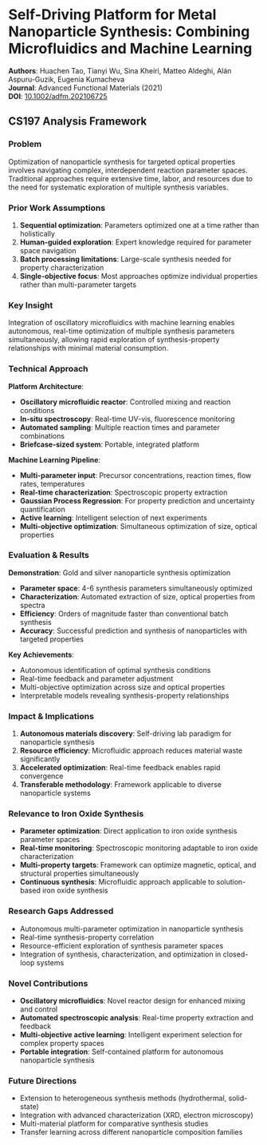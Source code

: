 # Self-Driving Platform for Metal Nanoparticle Synthesis: Combining Microfluidics and Machine Learning

**Authors**: Huachen Tao, Tianyi Wu, Sina Kheiri, Matteo Aldeghi, Alán Aspuru-Guzik, Eugenia Kumacheva  
**Journal**: Advanced Functional Materials (2021)  
**DOI**: [10.1002/adfm.202106725](https://doi.org/10.1002/adfm.202106725)  

## CS197 Analysis Framework

### Problem
Optimization of nanoparticle synthesis for targeted optical properties involves navigating complex, interdependent reaction parameter spaces. Traditional approaches require extensive time, labor, and resources due to the need for systematic exploration of multiple synthesis variables.

### Prior Work Assumptions
1. **Sequential optimization**: Parameters optimized one at a time rather than holistically
2. **Human-guided exploration**: Expert knowledge required for parameter space navigation
3. **Batch processing limitations**: Large-scale synthesis needed for property characterization
4. **Single-objective focus**: Most approaches optimize individual properties rather than multi-parameter targets

### Key Insight
Integration of oscillatory microfluidics with machine learning enables autonomous, real-time optimization of multiple synthesis parameters simultaneously, allowing rapid exploration of synthesis-property relationships with minimal material consumption.

### Technical Approach
**Platform Architecture**:
- **Oscillatory microfluidic reactor**: Controlled mixing and reaction conditions
- **In-situ spectroscopy**: Real-time UV-vis, fluorescence monitoring
- **Automated sampling**: Multiple reaction times and parameter combinations
- **Briefcase-sized system**: Portable, integrated platform

**Machine Learning Pipeline**:
- **Multi-parameter input**: Precursor concentrations, reaction times, flow rates, temperatures
- **Real-time characterization**: Spectroscopic property extraction
- **Gaussian Process Regression**: For property prediction and uncertainty quantification
- **Active learning**: Intelligent selection of next experiments
- **Multi-objective optimization**: Simultaneous optimization of size, optical properties

### Evaluation & Results
**Demonstration**: Gold and silver nanoparticle synthesis optimization
- **Parameter space**: 4-6 synthesis parameters simultaneously optimized
- **Characterization**: Automated extraction of size, optical properties from spectra
- **Efficiency**: Orders of magnitude faster than conventional batch synthesis
- **Accuracy**: Successful prediction and synthesis of nanoparticles with targeted properties

**Key Achievements**:
- Autonomous identification of optimal synthesis conditions
- Real-time feedback and parameter adjustment
- Multi-objective optimization across size and optical properties
- Interpretable models revealing synthesis-property relationships

### Impact & Implications
1. **Autonomous materials discovery**: Self-driving lab paradigm for nanoparticle synthesis
2. **Resource efficiency**: Microfluidic approach reduces material waste significantly
3. **Accelerated optimization**: Real-time feedback enables rapid convergence
4. **Transferable methodology**: Framework applicable to diverse nanoparticle systems

### Relevance to Iron Oxide Synthesis
- **Parameter optimization**: Direct application to iron oxide synthesis parameter spaces
- **Real-time monitoring**: Spectroscopic monitoring adaptable to iron oxide characterization
- **Multi-property targets**: Framework can optimize magnetic, optical, and structural properties simultaneously
- **Continuous synthesis**: Microfluidic approach applicable to solution-based iron oxide synthesis

### Research Gaps Addressed
- Autonomous multi-parameter optimization in nanoparticle synthesis
- Real-time synthesis-property correlation
- Resource-efficient exploration of synthesis parameter spaces
- Integration of synthesis, characterization, and optimization in closed-loop systems

### Novel Contributions
- **Oscillatory microfluidics**: Novel reactor design for enhanced mixing and control
- **Automated spectroscopic analysis**: Real-time property extraction and feedback
- **Multi-objective active learning**: Intelligent experiment selection for complex property spaces
- **Portable integration**: Self-contained platform for autonomous nanoparticle synthesis

### Future Directions
- Extension to heterogeneous synthesis methods (hydrothermal, solid-state)
- Integration with advanced characterization (XRD, electron microscopy)
- Multi-material platform for comparative synthesis studies
- Transfer learning across different nanoparticle composition families